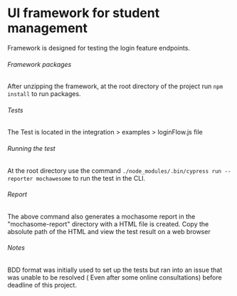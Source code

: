 # UI framework for student management

Framework is designed for testing the login feature
endpoints.

###### Framework packages

After unzipping the framework, at the root directory of the project run `npm install` to run packages.

###### Tests

The Test is located in the integration > examples > loginFlow.js file

###### Running the test

At the root directory use the command `./node_modules/.bin/cypress run --reporter mochawesome` to run the test in the CLI.

###### Report

The above command also generates a mochasome report in the "mochasome-report" directory with a HTML file is created. Copy the absolute path of the HTML and view the test result on a web browser

###### Notes

BDD format was initially used to set up the tests but ran into an issue that was unable to be resolved ( Even after some online consultations) before deadline of this project.
